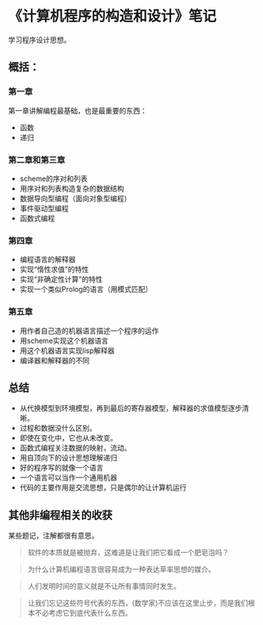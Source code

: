 # 《计算机程序的构造和设计》笔记

学习程序设计思想。

## 概括：

### 第一章

第一章讲解编程最基础，也是最重要的东西：

- 函数
- 递归

### 第二章和第三章

- scheme的序对和列表
- 用序对和列表构造复杂的数据结构
- 数据导向型编程（面向对象型编程）
- 事件驱动型编程 
- 函数式编程

### 第四章

- 编程语言的解释器
- 实现“惰性求值”的特性
- 实现“非确定性计算”的特性
- 实现一个类似Prolog的语言（用模式匹配）

### 第五章

- 用作者自己造的机器语言描述一个程序的运作
- 用scheme实现这个机器语言
- 用这个机器语言实现lisp解释器
- 编译器和解释器的不同

## 总结

- 从代换模型到环境模型，再到最后的寄存器模型，解释器的求值模型逐步清晰。
- 过程和数据没什么区别。
- 即使在变化中，它也从未改变。
- 函数式编程关注数据的映射，流动。
- 用自顶向下的设计思想理解递归
- 好的程序写的就像一个语言
- 一个语言可以当作一个通用机器
- 代码的主要作用是交流思想，只是偶尔的让计算机运行


## 其他非编程相关的收获

某些题记，注解都很有意思。

> 软件的本质就是被抛弃，这难道是让我们把它看成一个肥皂泡吗？

> 为什么计算机编程语言很容易成为一种表达草率思想的媒介。

> 人们发明时间的意义就是不让所有事情同时发生。

> 让我们忘记这些符号代表的东西，(数学家)不应该在这里止步，而是我们根本不必考虑它到底代表什么东西。
